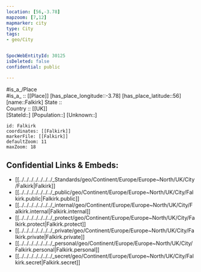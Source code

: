 ```yaml
---
location: [56,-3.78] 
mapzoom: [7,12] 
mapmarker: city 
type: City
tags:
- geo/City


SpocWebEntityId: 30125
isDeleted: false
confidential: public

---
```

#is_a_/Place  
#is_a_ :: [[Place]] 
[has_place_longitude::-3.78] 
[has_place_latitude::56] 
[name::Falkirk] 
State ::  
Country :: [[UK]]  
[StateId::] 
[Population::] 
[Unknown::] 


```leaflet
id: Falkirk
coordinates: [[Falkirk]] 
markerFile: [[Falkirk]] 
defaultZoom: 11 
maxZoom: 18
```


## Confidential Links & Embeds: 
- [[../../../../../../../_Standards/geo/Continent/Europe/Europe~North/UK/City/Falkirk|Falkirk]] 
- [[../../../../../../../_public/geo/Continent/Europe/Europe~North/UK/City/Falkirk.public|Falkirk.public]] 
- [[../../../../../../../_internal/geo/Continent/Europe/Europe~North/UK/City/Falkirk.internal|Falkirk.internal]] 
- [[../../../../../../../_protect/geo/Continent/Europe/Europe~North/UK/City/Falkirk.protect|Falkirk.protect]] 
- [[../../../../../../../_private/geo/Continent/Europe/Europe~North/UK/City/Falkirk.private|Falkirk.private]] 
- [[../../../../../../../_personal/geo/Continent/Europe/Europe~North/UK/City/Falkirk.personal|Falkirk.personal]] 
- [[../../../../../../../_secret/geo/Continent/Europe/Europe~North/UK/City/Falkirk.secret|Falkirk.secret]] 
